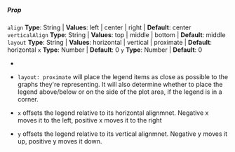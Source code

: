 ##### Prop

`align` **Type**: String | **Values**: left | center | right | **Default**: center
`verticalAlign` **Type**: String | **Values**: top | middle | bottom | **Default**: middle
`layout` **Type**: String | **Values**: horizontal | vertical | proximate | **Default**: horizontal
`x` **Type**: Number | **Default**: 0
`y` **Type**: Number | **Default**: 0

- 

- `layout: proximate` will place the legend items as close as possible to the graphs they're representing. It will also determine whether to place the legend above/below or on the side of the plot area, if the legend is in a corner.

- `x` offsets the legend relative to its horizontal alignmnet. Negative x moves it to the left, positive x moves it to the right


- `y` offsets the legend relative to its vertical alignmnet. Negative y moves it up, positive y moves it down.
